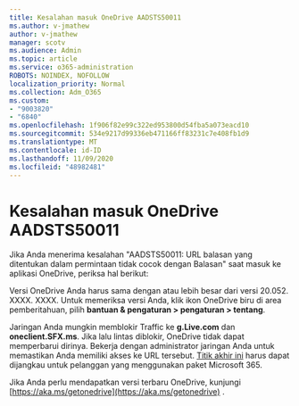 ```yaml
---
title: Kesalahan masuk OneDrive AADSTS50011
ms.author: v-jmathew
author: v-jmathew
manager: scotv
ms.audience: Admin
ms.topic: article
ms.service: o365-administration
ROBOTS: NOINDEX, NOFOLLOW
localization_priority: Normal
ms.collection: Adm_O365
ms.custom:
- "9003820"
- "6840"
ms.openlocfilehash: 1f906f82e99c322ed953800d54fba5a073eacd10
ms.sourcegitcommit: 534e9217d99336eb471166ff83231c7e408fb1d9
ms.translationtype: MT
ms.contentlocale: id-ID
ms.lasthandoff: 11/09/2020
ms.locfileid: "48982481"
---
```

# <a name="onedrive-login-error-aadsts50011"></a>Kesalahan masuk OneDrive AADSTS50011

Jika Anda menerima kesalahan "AADSTS50011: URL balasan yang ditentukan dalam permintaan tidak cocok dengan Balasan" saat masuk ke aplikasi OneDrive, periksa hal berikut:

Versi OneDrive Anda harus sama dengan atau lebih besar dari versi 20.052. XXXX. XXXX. Untuk memeriksa versi Anda, klik ikon OneDrive biru di area pemberitahuan, pilih **bantuan & pengaturan > pengaturan > tentang**.

Jaringan Anda mungkin memblokir Traffic ke **g.Live.com** dan **oneclient.SFX.ms**. Jika lalu lintas diblokir, OneDrive tidak dapat memperbarui dirinya. Bekerja dengan administrator jaringan Anda untuk memastikan Anda memiliki akses ke URL tersebut. [Titik akhir ini](https://docs.microsoft.com/microsoft-365/enterprise/urls-and-ip-address-ranges?view=o365-worldwide) harus dapat dijangkau untuk pelanggan yang menggunakan paket Microsoft 365.

Jika Anda perlu mendapatkan versi terbaru OneDrive, kunjungi [https://aka.ms/getonedrive](https://aka.ms/getonedrive) .
